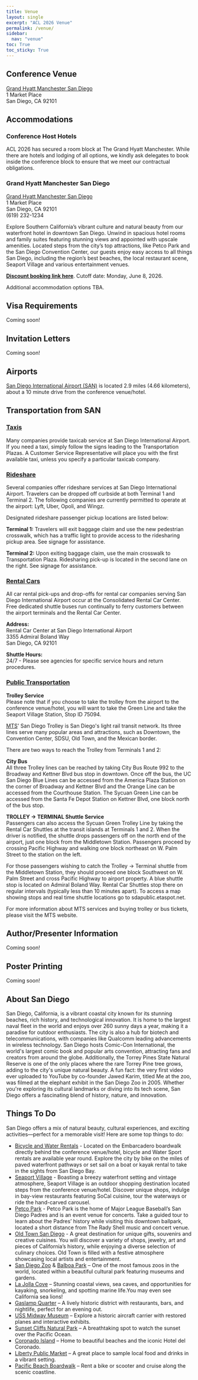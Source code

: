 ```yaml
---
title: Venue
layout: single
excerpt: "ACL 2026 Venue"
permalink: /venue/
sidebar:
  nav: "venue"
toc: True
toc_sticky: True
---
```


## Conference Venue

[Grand Hyatt Manchester San Diego](https://www.hyatt.com/grand-hyatt/en-US/sanrs-manchester-grand-hyatt-san-diego/gallery)\
1 Market Place\
San Diego, CA 92101

## Accommodations

### Conference Host Hotels

ACL 2026 has secured a room block at The Grand Hyatt Manchester. While there are hotels and lodging of all options, we kindly ask delegates to book inside the conference block to ensure that we meet our contractual obligations.

### Grand Hyatt Manchester San Diego

[Grand Hyatt Manchester San Diego](https://www.hyatt.com/grand-hyatt/en-US/sanrs-manchester-grand-hyatt-san-diego/gallery)\
1 Market Place\
San Diego, CA 92101\
(619) 232-1234

Explore Southern California’s vibrant culture and natural beauty from our waterfront hotel in downtown San Diego. Unwind in spacious hotel rooms and family suites featuring stunning views and appointed with upscale amenities. Located steps from the city’s top attractions, like Petco Park and the San Diego Convention Center, our guests enjoy easy access to all things San Diego, including the region’s best beaches, the local restaurant scene, Seaport Village and various entertainment venues.

[**Discount booking link here**](https://www.hyatt.com/en-US/group-booking/SANRS/G-EM26). Cutoff date: Monday, June 8, 2026.

Additional accommodation options TBA.

## Visa Requirements

Coming soon!

## Invitation Letters

Coming soon!

## Airports

[San Diego International Airport (SAN)](https://www.san.org/) is located 2.9 miles (4.66 kilometers), about a 10 
minute drive from the conference venue/hotel. 

## Transportation from SAN

### [Taxis](https://www.san.org/to-from/Taxis)

Many companies provide taxicab service at San Diego International Airport. If you need a taxi, simply follow the signs leading to the Transportation Plazas. A Customer Service Representative will place you with the first available taxi, unless you specify a particular taxicab company.

### [Rideshare](https://www.san.org/to-from/ride-share)

Several companies offer rideshare services at San Diego International Airport. Travelers can be dropped off curbside at both Terminal 1 and Terminal 2. The following companies are currently permitted to operate at the airport:  Lyft, Uber, Opoli, and Wingz.

Designated rideshare passenger pickup locations are listed below:

**Terminal 1:** Travelers will exit baggage claim and use the new pedestrian crosswalk, which has a traffic light to provide access to the ridesharing pickup area. See signage for assistance.

**Terminal 2:** Upon exiting baggage claim, use the main crosswalk to Transportation Plaza. Ridesharing pick-up is located in the second lane on the right. See signage for assistance.

### [Rental Cars](https://www.san.org/to-from/Rental-Cars)

All car rental pick-ups and drop-offs for rental car companies serving San Diego International Airport occur at the Consolidated Rental Car Center. Free dedicated shuttle buses run continually to ferry customers between the airport terminals and the Rental Car Center.

**Address:**\
Rental Car Center at San Diego International Airport\
3355 Admiral Boland Way\
San Diego, CA 92101

**Shuttle Hours:**\
24/7 - Please see agencies for specific service hours and return procedures.

### [Public Transportation](https://www.san.org/to-from/Public-Transportation)

**Trolley Service**\
Please note that if you choose to take the trolley from the airport to the conference venue/hotel, you will want to take the Green Line and take the Seaport Village Station, Stop ID 75094.

[MTS](https://www.sdmts.com/getting-around/departures-and-schedules/schedules/530)' San Diego Trolley is San Diego's light rail transit network. Its three lines serve many popular areas and attractions, such as Downtown, the Convention Center, SDSU, Old Town, and the Mexican border.

There are two ways to reach the Trolley from Terminals 1 and 2:

**City Bus**\
All three Trolley lines can be reached by taking City Bus Route 992 to the Broadway and Kettner Blvd bus stop in downtown. Once off the bus, the UC San Diego Blue Lines can be accessed from the America Plaza Station on the corner of Broadway and Kettner Blvd and the Orange Line can be accessed from the Courthouse Station. The Sycuan Green Line can be accessed from the Santa Fe Depot Station on Kettner Blvd, one block north of the bus stop.

**TROLLEY → TERMINAL Shuttle Service**\
Passengers can also access the Sycuan Green Trolley Line by taking the Rental Car Shuttles at the transit islands at Terminals 1 and 2. When the driver is notified, the shuttle drops passengers off on the north end of the airport, just one block from the Middletown Station. Passengers proceed by crossing Pacific Highway and walking one block northeast on W. Palm Street to the station on the left.

For those passengers wishing to catch the Trolley → Terminal shuttle from the Middletown Station, they should proceed one block Southwest on W. Palm Street and cross Pacific Highway to airport property. A blue shuttle stop is located on Admiral Boland Way. Rental Car Shuttles stop there on regular intervals (typically less than 10 minutes apart). To access a map showing stops and real time shuttle locations go to sdapublic.etaspot.net.

For more information about MTS services and buying trolley or bus tickets, please visit the MTS website.


## Author/Presenter Information

Coming soon!

## Poster Printing

Coming soon!

## About San Diego

San Diego, California, is a vibrant coastal city known for its stunning beaches, rich history, and technological innovation. It is home to the largest naval fleet in the world and enjoys over 260 sunny days a year, making it a paradise for outdoor enthusiasts. The city is also a hub for biotech and telecommunications, with companies like Qualcomm leading advancements in wireless technology. San Diego hosts Comic-Con International, the world's largest comic book and popular arts convention, attracting fans and creators from around the globe. Additionally, the Torrey Pines State Natural Reserve is one of the only places where the rare Torrey Pine tree grows, adding to the city's unique natural beauty. A fun fact: the very first video ever uploaded to YouTube by co-founder Jawed Karim, titled Me at the zoo, was filmed at the elephant exhibit in the San Diego Zoo in 2005. Whether you're exploring its cultural landmarks or diving into its tech scene, San Diego offers a fascinating blend of history, nature, and innovation.

## Things To Do

San Diego offers a mix of natural beauty, cultural experiences, and exciting activities—perfect for a memorable visit! Here are some top things to do:

 - [Bicycle and Water Rentals](https://www.hyatt.com/grand-hyatt/en-US/sanrs-manchester-grand-hyatt-san-diego/events-and-attractions?id=1ac27fa3-5192-3a1c-8e05-e39261ce0434) - Located on the Embarcadero boardwalk directly behind the conference venue/hotel, bicycle and Water Sport rentals are available year round. Explore the city by bike on the miles of paved waterfront pathways or set sail on a boat or kayak rental to take in the sights from San Diego Bay.
 - [Seaport Village](https://www.seaportvillage.com/) - Boasting a breezy waterfront setting and vintage atmosphere, Seaport Village is an outdoor shopping destination located steps from the conference venue/hotel. Discover unique shops, indulge in bay-view restaurants featuring SoCal cuisine, tour the waterways or ride the hand-carved carousel.
 - [Petco Park](https://www.mlb.com/padres/ballpark) - Petco Park is the home of Major League Baseball’s San Diego Padres and is an event venue for concerts. Take a guided tour to learn about the Padres’ history while visiting this downtown ballpark, located a short distance from The Rady Shell music and concert venue.
 - [Old Town San Diego](https://www.sandiego.org/articles/old-town/old-town-san-diego.aspx) - A great destination for unique gifts, souvenirs and creative cuisines. You will discover a variety of shops, jewelry, art and pieces of California’s history, while enjoying a diverse selection of culinary choices. Old Town is filled with a festive atmosphere showcasing local artists and entertainment.
 - [San Diego Zoo](https://zoo.sandiegozoo.org/plan-your-visit) & [Balboa Park](https://www.pradobalboa.com/) – One of the most famous zoos in the world, located within a beautiful cultural park featuring museums and gardens.
 - [La Jolla Cove](https://www.sandiego.gov/lifeguards/beaches/cove) – Stunning coastal views, sea caves, and opportunities for kayaking, snorkeling, and spotting marine life.You may even see California sea lions!
 - [Gaslamp Quarter](https://gaslamp.org/) – A lively historic district with restaurants, bars, and nightlife, perfect for an evening out.
 - [USS Midway Museum](https://www.midway.org/) – Explore a historic aircraft carrier with restored planes and interactive exhibits.
 - [Sunset Cliffs Natural Park](https://www.sandiego.gov/park-and-recreation/parks/regional/shoreline/sunset) – A breathtaking spot to watch the sunset over the Pacific Ocean.
 - [Coronado Island](https://coronadovisitorcenter.com/) – Home to beautiful beaches and the iconic Hotel del Coronado.
 - [Liberty Public Market](https://libertypublicmarketsd.com/) – A great place to sample local food and drinks in a vibrant setting.
 - [Pacific Beach Boardwalk](https://www.tripadvisor.com/Attraction_Review-g60750-d1091705-Reviews-Pacific_Beach-San_Diego_California.html) – Rent a bike or scooter and cruise along the scenic coastline.
